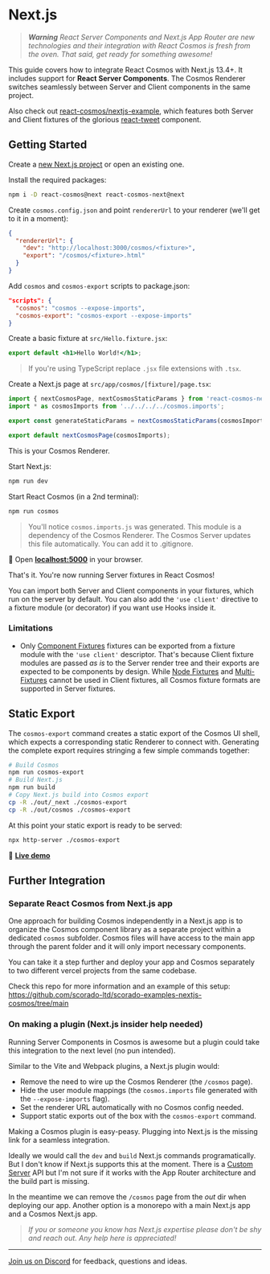 # Next.js

> _**Warning** React Server Components and Next.js App Router are new technologies and their integration with React Cosmos is fresh from the oven. That said, get ready for something awesome!_

This guide covers how to integrate React Cosmos with Next.js 13.4+. It includes support for **React Server Components**. The Cosmos Renderer switches seamlessly between Server and Client components in the same project.

Also check out [react-cosmos/nextjs-example](https://github.com/react-cosmos/nextjs-example), which features both Server and Client fixtures of the glorious [react-tweet](https://github.com/vercel-labs/react-tweet) component.

## Getting Started

Create a [new Next.js project](https://nextjs.org/docs/getting-started/installation) or open an existing one.

Install the required packages:

```bash
npm i -D react-cosmos@next react-cosmos-next@next
```

Create `cosmos.config.json` and point `rendererUrl` to your renderer (we'll get to it in a moment):

```json
{
  "rendererUrl": {
    "dev": "http://localhost:3000/cosmos/<fixture>",
    "export": "/cosmos/<fixture>.html"
  }
}
```

Add `cosmos` and `cosmos-export` scripts to package.json:

```json
"scripts": {
  "cosmos": "cosmos --expose-imports",
  "cosmos-export": "cosmos-export --expose-imports"
}
```

Create a basic fixture at `src/Hello.fixture.jsx`:

```jsx
export default <h1>Hello World!</h1>;
```

> If you're using TypeScript replace `.jsx` file extensions with `.tsx`.

Create a Next.js page at `src/app/cosmos/[fixture]/page.tsx`:

```jsx
import { nextCosmosPage, nextCosmosStaticParams } from 'react-cosmos-next';
import * as cosmosImports from '../../../../cosmos.imports';

export const generateStaticParams = nextCosmosStaticParams(cosmosImports);

export default nextCosmosPage(cosmosImports);
```

This is your Cosmos Renderer.

Start Next.js:

```bash
npm run dev
```

Start React Cosmos (in a 2nd terminal):

```bash
npm run cosmos
```

> You'll notice `cosmos.imports.js` was generated. This module is a dependency of the Cosmos Renderer. The Cosmos Server updates this file automatically. You can add it to .gitignore.

🚀 Open **[localhost:5000](http://localhost:5000)** in your browser.

That's it. You're now running Server fixtures in React Cosmos!

You can import both Server and Client components in your fixtures, which run on the server by default. You can also add the `'use client'` directive to a fixture module (or decorator) if you want use Hooks inside it.

### Limitations

- Only [Component Fixtures](../usage/fixtures.md#component-fixtures) fixtures can be exported from a fixture module with the `'use client'` descriptor. That's because Client fixture modules are passed _as is_ to the Server render tree and their exports are expected to be components by design. While [Node Fixtures](../usage/fixtures.md#node-fixtures) and [Multi-Fixtures](../usage/fixtures.md#multi-fixtures) cannot be used in Client fixtures, all Cosmos fixture formats are supported in Server fixtures.

## Static Export

The `cosmos-export` command creates a static export of the Cosmos UI shell, which expects a corresponding static Renderer to connect with. Generating the complete export requires stringing a few simple commands together:

```bash
# Build Cosmos
npm run cosmos-export
# Build Next.js
npm run build
# Copy Next.js build into Cosmos export
cp -R ./out/_next ./cosmos-export
cp -R ./out/cosmos ./cosmos-export
```

At this point your static export is ready to be served:

```bash
npx http-server ./cosmos-export
```

👀 **[Live demo](https://cosmos-nextjs.vercel.app)**

## Further Integration

### Separate React Cosmos from Next.js app

One approach for building Cosmos independently in a Next.js app is to organize the Cosmos component library as a separate project within a dedicated `cosmos` subfolder. Cosmos files will have access to the main app through the parent folder and it will only import necessary components.

You can take it a step further and deploy your app and Cosmos separately to two different vercel projects from the same codebase.

Check this repo for more information and an example of this setup: https://github.com/scorado-ltd/scorado-examples-nextjs-cosmos/tree/main

### On making a plugin (Next.js insider help needed)

Running Server Components in Cosmos is awesome but a plugin could take this integration to the next level (no pun intended).

Similar to the Vite and Webpack plugins, a Next.js plugin would:

- Remove the need to wire up the Cosmos Renderer (the `/cosmos` page).
- Hide the user module mappings (the `cosmos.imports` file generated with the `--expose-imports` flag).
- Set the renderer URL automatically with no Cosmos config needed.
- Support static exports out of the box with the `cosmos-export` command.

Making a Cosmos plugin is easy-peasy. Plugging into Next.js is the missing link for a seamless integration.

Ideally we would call the `dev` and `build` Next.js commands programatically. But I don't know if Next.js supports this at the moment. There is a [Custom Server](https://nextjs.org/docs/pages/building-your-application/configuring/custom-server) API but I'm not sure if it works with the App Router architecture and the build part is missing.

In the meantime we can remove the `/cosmos` page from the _out_ dir when deploying our app. Another option is a monorepo with a main Next.js app and a Cosmos Next.js app.

> _If you or someone you know has Next.js expertise please don't be shy and reach out. Any help here is appreciated!_

---

[Join us on Discord](https://discord.gg/3X95VgfnW5) for feedback, questions and ideas.
